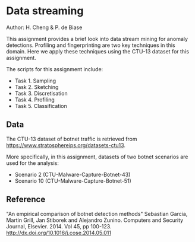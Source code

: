 # Data streaming

Author: H. Cheng & P. de Biase

This assignment provides a brief look into data stream mining for anomaly detections. 
Profiling and fingerprinting are two key techniques in this domain. 
Here we apply these techniques using the CTU-13 dataset for this assignment.

The scripts for this assignment include:

- Task 1. Sampling
- Task 2. Sketching
- Task 3. Discretisation
- Task 4. Profiling
- Task 5. Classification

## Data

The CTU-13 dataset of botnet traffic is retrieved from https://www.stratosphereips.org/datasets-ctu13.

More specifically, in this assignment, datasets of two botnet scenarios are used for the analysis:

- Scenario 2 (CTU-Malware-Capture-Botnet-43)
- Scenario 10 (CTU-Malware-Capture-Botnet-51)

## Reference

"An empirical comparison of botnet detection methods" Sebastian Garcia, Martin Grill, Jan Stiborek and Alejandro Zunino. 
Computers and Security Journal, Elsevier. 2014. Vol 45, pp 100-123. http://dx.doi.org/10.1016/j.cose.2014.05.011
